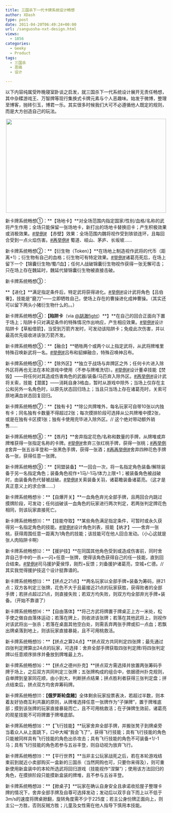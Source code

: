 ```yaml
---
title: 三国杀下一代卡牌系统设计畅想
author: XDash
type: post
date: 2011-04-20T06:49:24+00:00
url: /sanguosha-nxt-design.html
views:
  - 1856
categories:
  - Geeky
  - Product
tags:
  - 三国杀
  - 恶搞
  - 设计

---
```

以下内容纯属受昨晚寝室卧谈之启发，就三国杀下一代系统设计展开无责任畅想，其中杂糅游戏王、万智牌等现行集换式卡牌元素与个人恶趣味。始发于微博，整理至博客，抛砖引玉，博君一乐。其实很多时候我们大可不必遵循他人既定的规则，而是大方创造自己的玩法。

<p style="text-align: center;">
  <a href="http://www.fanbing.net/wp-content/uploads/2011/04/sanguosha.jpg"><img loading="lazy" decoding="async" class="size-full wp-image-4911 alignnone" title="sanguosha" src="http://www.fanbing.net/wp-content/uploads/2011/04/sanguosha.jpg" alt="" width="500" height="293" /></a>
</p>

新卡牌系统畅想①：**【场地卡】**对全场范围内指定国家/性别/血格/名称的武将产生作用；全场只能保留一张场地卡，新打出的场地卡替换旧卡；产生积极效果或消极效果。[#举例#][1] 【赤壁】效果：全场范围内魏将视作受到铁锁连环，且每回合受到一点火焰伤害。[#再举例#][2] 蜀道、岐山、茅庐、长坂坡……

新卡牌系统畅想②：**【衍生物（Token）】**在场地上制造视作武将的代币（距离+1）；衍生物有自己的血格；衍生物可有特定效果。[#举例#][1]诸葛亮死后，在场上留下一个【锦囊衍生物/蜀/1血】；任何人战破锦囊衍生物视作获得一张无懈可击；只在场上存在魏延时，魏延代替锦囊衍生物被直接击破。

<!--more-->新卡牌系统畅想③：

**【进化】**满足指定条件后，特定武将获得进化。[#举例#][1]设计武将角色【吕伯奢】，技能是“磨刀”——立即牺牲自己，使场上存在的曹操进化成神曹操。（其实还可以留下两头小猪衍生物什么的。。）

新卡牌系统畅想④：**【陷阱卡**（via <a href="http://t.sina.com.cn/n/%E8%83%A1%E6%BE%88fight" target="_blank">@胡澈fight</a>）**】**在自己的回合正面向下置于场上；陷阱卡只对满足条件的特殊情况作出响应，产生相应效果。[#举例#][1]设计陷阱卡【草船借箭】，当受到万箭齐发时，可发动该陷阱卡；免疫此次伤害，并以最高优先级收进该张万箭齐发。

新卡牌系统畅想⑤：**【融合】**牺牲两个或两个以上指定武将，从武将牌堆里特殊召唤新武将一名。[#举例#][1]吕布和貂蝉融合，特殊召唤神吕布。

新卡牌系统畅想⑥：**【除外区】**独立于战场与弃牌区之外；任何卡片进入除外区将再也无法在本轮游戏中使用（不参与牌堆洗切）。[#举例#][1]设计董卓技能【焚毁】——将任何对其造成伤害角色的武器/装备/马匹弃入除外区。[#再举例#][2]设计武将关索，技能【潜匿】——消耗自身3格血，暂时从游戏中除外；当场上仅存在主公和另外一名角色时，以原先状态回归场上；当且只当场上存在诸葛亮时，关索可原地满血状态回复回归。

新卡牌系统畅想⑦：**【独有卡】**除公共牌堆外，每名玩家可自带10张以内独有卡；同名独有卡数量不得超过2张；每次摸排阶段可选择从公共牌堆中摸2张，或是在独有卡区摸1张；独有卡使用完毕进入除外区。// 这个绝对带动额外销售……

新卡牌系统畅想⑧：**【炼丹】**舍弃指定花色/名称和数量的手牌，从牌堆或弃牌堆获得一张指定名称的卡牌。[#举例#][1]舍弃三张红桃手牌，获得一张桃；[#再举例#][2]舍弃一张五谷丰登和一张黑色手牌，获得一张酒；[#再再举例#][3]舍弃四种花色手牌各一张，获得任意一张牌。

新卡牌系统畅想⑨：**【同盟装备】**一回合一次，将一名指定角色装备/解除装备于另一名指定角色；装备角色视作+1马/-1马/体力上限+1；被装备角色被战破时，由装备角色代替被战破。[#举例#][1]关索装备关羽，诸葛瞻装备诸葛亮。（这才是真正意义上的求合体……）

新卡牌系统畅想⑩：**【自爆开关】**一血角色弃光全部手牌，且两回合内跳过摸牌阶段，可发动；任何战破该一血角色的玩家进行两次判定，若两张判定牌花色相同，则该玩家直接死亡。

新卡牌系统畅想⑾：**【技能夺取】**某些角色满足指定条件，可暂时或永久获得另一名指定角色的技能。[#举例#][1]设计角色刘表，技能【纳才】——舍弃一张桃，获得周围任意一距离为1角色的技能；该技能可在他人回合发动。（小心这就是张人肉陷阱卡啊）

新卡牌系统畅想⑿：**【援护技】**在同国其他角色受到或造成伤害前，同时舍弃自己手中的一杀+一闪+任意一张牌，使得该角色获得自己的任一技能，直到回合结束。[#举例#][1]司马援护夏侯惇，刚烈+反馈；刘备援护诸葛亮，空城+仁德。// 其实我觉得援护技这个设计挺靠谱的。

新卡牌系统畅想⒀：**【拼点之21点】**两名玩家以全部手牌+装备为筹码，拼21点；双方各判定三张牌，花色不大于且最接近21点的玩家获胜，获得败者的全部手牌；若拼点超过21点，则直接失败；若双方均失败，则双方均全部弃光手牌+装备。（开始不靠谱了）

新卡牌系统畅想⒁：**【自由落体】**将己方武将牌置于牌桌正上方一米处，松手使之做自由落体运动；若落在牌上，则收进该张牌；若落在其他武将上，则视作对该武将出一张杀；若落在桌面其他空白处，则需丢弃两张手牌或扣一点血；若飘出牌桌落到地上，则该玩家直接暴毙，且不可用桃救活。

新卡牌系统畅想⒂：**【拼点之算24点】**拼点双方共同判定四张牌；最先通过四张判定牌算出24点的玩家，可选择：舍弃全部手牌获取四张判定牌/将四张判定牌以任意顺序排序并叠放到牌堆最上方。

新卡牌系统畅想⒃：**【拼点之德州扑克】**拼点双方需选择并放置两张筹码手牌于场上，之后双方共同判定三张牌；五张牌构成的组合中，依据德州扑克规则，自单牌到皇家同花顺，由小到大，判断拼点结果；拼点胜利者获得三张判定盘；拼点结束后，拼点双方均舍弃筹码牌。

新卡牌系统畅想⒄：**【俄罗斯轮盘赌**】全体剩余玩家投票表决，若超过半数，则本着友好协商互利共赢的原则，从牌堆选择任意一张牌作为“子弹牌”，置于牌堆底部；摸到该张牌的玩家直接暴毙而亡，且不可用桃救活；在子弹牌生效前，诸葛亮的观星技能不可将牌置于牌堆底部。

新卡牌系统畅想⒅：**【飞行技能】**玩家舍弃全部手牌，并搬张凳子到牌桌旁当着众人从上面跳下，口中大喊“我会飞了”，获得飞行技能；具有飞行技能的角色只能被同样具有飞行技能的角色出杀攻击；具有飞行技能的角色不可装备+1/-1马；具有飞行技能的角色若参与五谷丰登，则自动视为放弃飞行。

新卡牌系统畅想⒆：**【平行世界】**当非主公玩家战死之后，若在本轮游戏结束前到就近小卖部购买一盒新的三国杀（当然网购也可，只要你来得及），则可重新使用新盒装中的本轮所选武将回归游戏（技能视作“涅槃”）；使用该方法回归的角色，在摸排阶段只能摸新盒装的牌堆，且不参与五谷丰登。

新卡牌系统畅想⒇：**【掀桌子】**玩家在确认自身安全且承诺收拾屋子整理卡牌的情况下，舍弃全部手牌及自尊可选择发动；发动后以双手自下而上以不低于3m/s的速度将牌桌掀翻，旋转角度需不少于225度；若主公身份牌正面向上，则主公一方胜，否则反贼方胜；儿童及女性需在他人指导下慎用本技能。

 [1]: http://t.sina.com.cn/k/%25E4%25B8%25BE%25E4%25BE%258B&refer=miniblog_jing
 [2]: http://t.sina.com.cn/k/%25E5%2586%258D%25E4%25B8%25BE%25E4%25BE%258B&refer=miniblog_jing
 [3]: http://t.sina.com.cn/k/%25E5%2586%258D%25E5%2586%258D%25E4%25B8%25BE%25E4%25BE%258B&refer=miniblog_jing